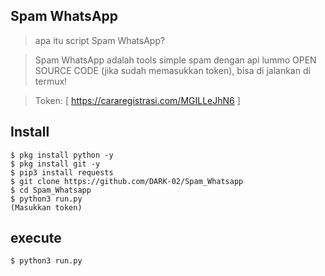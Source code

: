 ## Spam WhatsApp
> apa itu script Spam WhatsApp?

> Spam WhatsApp adalah tools simple spam dengan api lummo OPEN SOURCE CODE (jika sudah memasukkan token), bisa di jalankan di termux!

> Token: [ https://cararegistrasi.com/MGILLeJhN6 ]
## Install
```python3
$ pkg install python -y
$ pkg install git -y
$ pip3 install requests
$ git clone https://github.com/DARK-02/Spam_Whatsapp
$ cd Spam_Whatsapp
$ python3 run.py
(Masukkan token)
```
## execute
```python3
$ python3 run.py
```
